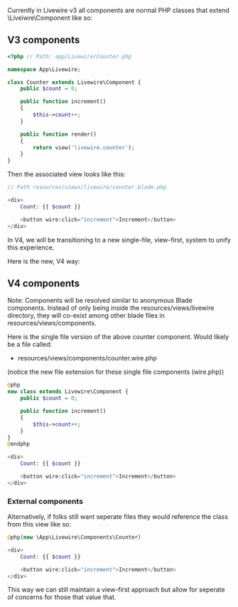 
Currently in Livewire v3 all components are normal PHP classes that extend \Liveiwre\Component like so:

## V3 components

```php
<?php // Path: app/Livewire/Counter.php

namespace App\Livewire;

class Counter extends Livewire\Component {
    public $count = 0;

    public function increment()
    {
        $this->count++;
    }

    public function render()
    {
        return view('livewire.counter');
    }
}
```

Then the associated view looks like this:

```php
// Path resources/views/livewire/counter.blade.php

<div>
    Count: {{ $count }}

    <button wire:click="increment">Increment</button>
</div>
```

In V4, we will be transitioning to a new single-file, view-first, system to unify this experience.

Here is the new, V4 way:

## V4 components

Note: Components will be resolved similar to anonymous Blade components. Instead of only being inside the resources/views/livewire directory, they will co-exist among other blade files in resources/views/components.

Here is the single file version of the above counter component. Would likely be a file called:

- resources/views/components/counter.wire.php

(notice the new file extension for these single file components (wire.php))

```php
@php
new class extends Livewire\Component {
    public $count = 0;

    public function increment()
    {
        $this->count++;
    }
}
@endphp

<div>
    Count: {{ $count }}

    <button wire:click="increment">Increment</button>
</div>
```

### External components

Alternatively, if folks still want seperate files they would reference the class from this view like so:

```php
@php(new \App\Livewire\Components\Counter)

<div>
    Count: {{ $count }}

    <button wire:click="increment">Increment</button>
</div>
```

This way we can still maintain a view-first approach but allow for seperate of concerns for those that value that.
